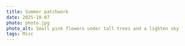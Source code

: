 ```yaml
---
title: Summer patchwork
date: 2025-10-07
photo: photo.jpg
photo_alt: Small pink flowers under tall trees and a lighten sky
tags: Misc
---
```

